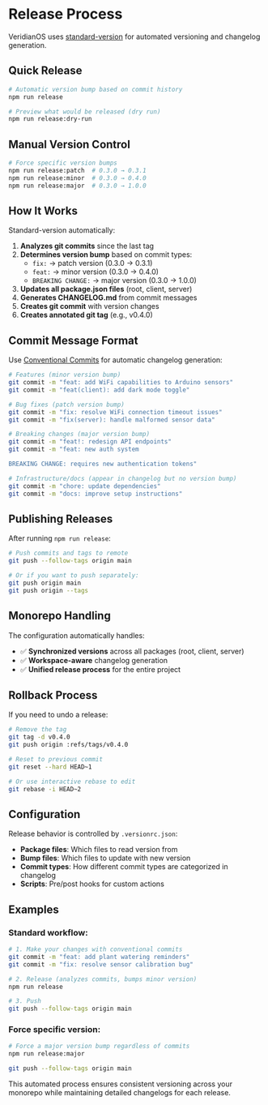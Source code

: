 # Release Process

VeridianOS uses [standard-version](https://github.com/conventional-changelog/standard-version) for automated versioning and changelog generation.

## Quick Release

```bash
# Automatic version bump based on commit history
npm run release

# Preview what would be released (dry run)
npm run release:dry-run
```

## Manual Version Control

```bash
# Force specific version bumps
npm run release:patch  # 0.3.0 → 0.3.1
npm run release:minor  # 0.3.0 → 0.4.0  
npm run release:major  # 0.3.0 → 1.0.0
```

## How It Works

Standard-version automatically:

1. **Analyzes git commits** since the last tag
2. **Determines version bump** based on commit types:
   - `fix:` → patch version (0.3.0 → 0.3.1)
   - `feat:` → minor version (0.3.0 → 0.4.0)
   - `BREAKING CHANGE:` → major version (0.3.0 → 1.0.0)
3. **Updates all package.json files** (root, client, server)
4. **Generates CHANGELOG.md** from commit messages
5. **Creates git commit** with version changes
6. **Creates annotated git tag** (e.g., v0.4.0)

## Commit Message Format

Use [Conventional Commits](https://conventionalcommits.org/) for automatic changelog generation:

```bash
# Features (minor version bump)
git commit -m "feat: add WiFi capabilities to Arduino sensors"
git commit -m "feat(client): add dark mode toggle"

# Bug fixes (patch version bump) 
git commit -m "fix: resolve WiFi connection timeout issues"
git commit -m "fix(server): handle malformed sensor data"

# Breaking changes (major version bump)
git commit -m "feat!: redesign API endpoints" 
git commit -m "feat: new auth system

BREAKING CHANGE: requires new authentication tokens"

# Infrastructure/docs (appear in changelog but no version bump)
git commit -m "chore: update dependencies"
git commit -m "docs: improve setup instructions"
```

## Publishing Releases

After running `npm run release`:

```bash
# Push commits and tags to remote
git push --follow-tags origin main

# Or if you want to push separately:
git push origin main
git push origin --tags
```

## Monorepo Handling

The configuration automatically handles:
- ✅ **Synchronized versions** across all packages (root, client, server)
- ✅ **Workspace-aware** changelog generation
- ✅ **Unified release process** for the entire project

## Rollback Process

If you need to undo a release:

```bash
# Remove the tag
git tag -d v0.4.0
git push origin :refs/tags/v0.4.0

# Reset to previous commit
git reset --hard HEAD~1

# Or use interactive rebase to edit
git rebase -i HEAD~2
```

## Configuration

Release behavior is controlled by `.versionrc.json`:
- **Package files**: Which files to read version from
- **Bump files**: Which files to update with new version
- **Commit types**: How different commit types are categorized in changelog
- **Scripts**: Pre/post hooks for custom actions

## Examples

### Standard workflow:
```bash
# 1. Make your changes with conventional commits
git commit -m "feat: add plant watering reminders"
git commit -m "fix: resolve sensor calibration bug"

# 2. Release (analyzes commits, bumps minor version)
npm run release

# 3. Push
git push --follow-tags origin main
```

### Force specific version:
```bash
# Force a major version bump regardless of commits
npm run release:major

git push --follow-tags origin main
```

This automated process ensures consistent versioning across your monorepo while maintaining detailed changelogs for each release.
